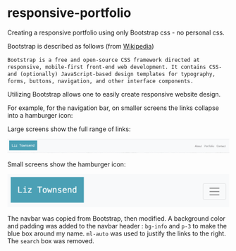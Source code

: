 # responsive-portfolio

Creating a responsive portfolio using only Bootstrap css - no personal css.

Bootstrap is described as follows (from <a href="http://www.wikipedia.com">Wikipedia</a>)

```
Bootstrap is a free and open-source CSS framework directed at responsive, mobile-first front-end web development. It contains CSS- and (optionally) JavaScript-based design templates for typography, forms, buttons, navigation, and other interface components.

```
Utilizing Bootstrap allows one to easily create responsive website design.

For example, for the navigation bar, on smaller screens the links collapse into a hamburger icon:

Large screens show the full range of links:

![text-full screen layout](assets/images/Nav-Full.png)

Small screens show the hamburger icon:

![text-small screen layout](assets/images/Nav-Hamburger.png)


The navbar was copied from Bootstrap, then modified. A background color and padding was added to the navbar header : `bg-info` and `p-3` to make the blue box around my name. `ml-auto` was used to justify the links to the right. The `search` box was removed.


